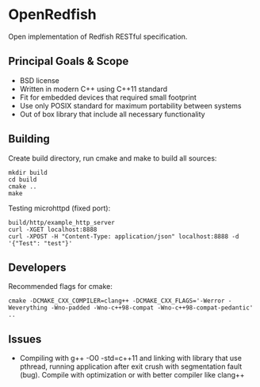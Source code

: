 # OpenRedfish

Open implementation of Redfish RESTful specification.

Principal Goals & Scope
-----------------------

* BSD license
* Written in modern C++ using C++11 standard
* Fit for embedded devices that required small footprint
* Use only POSIX standard for maximum portability between systems
* Out of box library that include all necessary functionality

Building
--------

Create build directory, run cmake and make to build all sources:

    mkdir build
    cd build
    cmake ..
    make

Testing microhttpd (fixed port):

    build/http/example_http_server
    curl -XGET localhost:8888
    curl -XPOST -H "Content-Type: application/json" localhost:8888 -d '{"Test": "test"}'

Developers
----------

Recommended flags for cmake:

    cmake -DCMAKE_CXX_COMPILER=clang++ -DCMAKE_CXX_FLAGS='-Werror -Weverything -Wno-padded -Wno-c++98-compat -Wno-c++98-compat-pedantic' ..

Issues
------

* Compiling with g++ -O0 -std=c++11 and linking with library that use pthread,
  running application after exit crush with segmentation fault (bug). Compile
  with optimization or with better compiler like clang++
